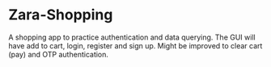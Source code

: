 # Zara-Shopping
A shopping app to practice authentication and data querying. The GUI will have add to cart, login, register and sign up. Might be improved to clear cart (pay) and OTP authentication.

